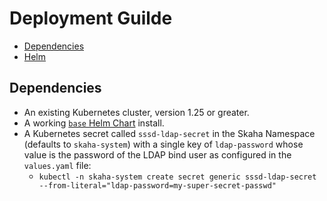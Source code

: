 # Deployment Guilde

- [Dependencies](#dependencies)
- [Helm](#helm-repository)


## Dependencies

- An existing Kubernetes cluster, version 1.25 or greater.
- A working [`base` Helm Chart](https://github.com/opencadc/science-platform/tree/main/deployment/helm#base-install) install.
- A Kubernetes secret called `sssd-ldap-secret` in the Skaha Namespace (defaults to `skaha-system`) with a single key of `ldap-password` whose value is the password of the LDAP bind user as configured in the `values.yaml` file:
  - `kubectl -n skaha-system create secret generic sssd-ldap-secret --from-literal="ldap-password=my-super-secret-passwd"`
